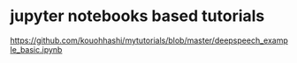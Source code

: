 # jupyter notebooks based tutorials
https://github.com/kouohhashi/mytutorials/blob/master/deepspeech_example_basic.ipynb
